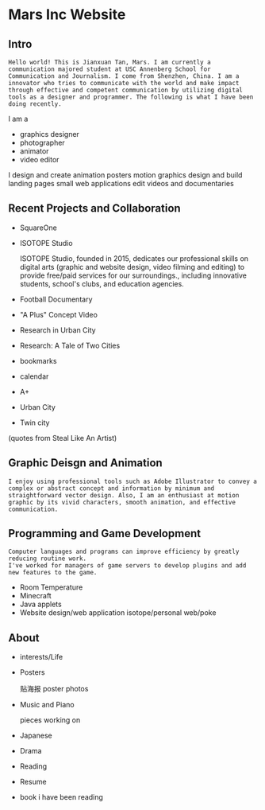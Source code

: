 # Mars Inc Website

## Intro
	Hello world! This is Jianxuan Tan, Mars. I am currently a communication majored student at USC Annenberg School for Communication and Journalism. I come from Shenzhen, China. I am a innovator who tries to communicate with the world and make impact through effective and competent communication by utilizing digital tools as a designer and programmer. The following is what I have been doing recently. 

I am a
- graphics designer
- photographer
- animator
- video editor

I 
design and create
animation
posters
motion graphics
design and build
landing pages
small web applications
edit
videos and documentaries

	
## Recent Projects and Collaboration

- SquareOne
- ISOTOPE Studio

    ISOTOPE Studio, founded in 2015, dedicates our professional skills on digital arts (graphic and website design, video filming and editing) to provide free/paid services for our surroundings., including innovative students, school's clubs, and education agencies. 

- Football Documentary
- "A Plus" Concept Video
- Research in Urban City
- Research: A Tale of Two Cities
- bookmarks
- calendar
- A+
- Urban City
- Twin city

(quotes from Steal Like An Artist)

## Graphic Deisgn and Animation
	I enjoy using professional tools such as Adobe Illustrator to convey a complex or abstract concept and information by minimum and straightforward vector design. Also, I am an enthusiast at motion graphic by its vivid characters, smooth animation, and effective communication. 

## Programming and Game Development
	Computer languages and programs can improve efficiency by greatly reducing routine work. 
	I've worked for managers of game servers to develop plugins and add new features to the game.

- Room Temperature
- Minecraft
- Java applets
- Website design/web application
	isotope/personal web/poke

## About
- interests/Life
- Posters

	贴海报 poster photos
- Music and Piano

	pieces working on
- Japanese
- Drama
- Reading
- Resume
- book i have been reading
